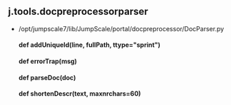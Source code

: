 ## j.tools.docpreprocessorparser

- /opt/jumpscale7/lib/JumpScale/portal/docpreprocessor/DocParser.py

    #### def addUniqueId(line, fullPath, ttype="sprint") 
    #### def errorTrap(msg) 
    #### def parseDoc(doc) 
    #### def shortenDescr(text, maxnrchars=60) 
